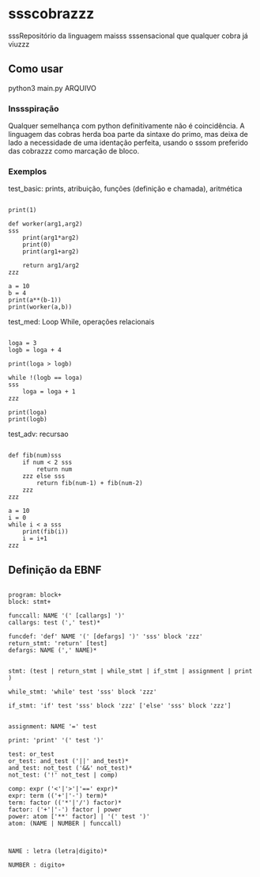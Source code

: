 # ssscobrazzz

sssRepositório da linguagem maisss sssensacional que 
qualquer cobra já viuzzz


## Como usar

python3 main.py ARQUIVO

### Inssspiração

Qualquer semelhança com python definitivamente não é coincidência. A linguagem das cobras herda boa parte da sintaxe do primo, mas deixa de lado a necessidade de uma identação perfeita, usando o sssom preferido das cobrazzz como marcação de bloco. 

### Exemplos

test_basic: prints, atribuição, funções (definição e chamada), aritmética

``` 

print(1)

def worker(arg1,arg2)
sss
    print(arg1*arg2)
    print(0)
    print(arg1+arg2)
    
    return arg1/arg2
zzz

a = 10
b = 4
print(a**(b-1))
print(worker(a,b))

```



test_med: Loop While, operações relacionais

```

loga = 3
logb = loga + 4

print(loga > logb)

while !(logb == loga) 
sss
    loga = loga + 1
zzz

print(loga)
print(logb)

```


test_adv: recursao

```

def fib(num)sss
    if num < 2 sss
        return num
    zzz else sss
        return fib(num-1) + fib(num-2)
    zzz
zzz

a = 10
i = 0
while i < a sss
    print(fib(i))
    i = i+1
zzz 

``` 

## Definição da EBNF


```EBNF

program: block+
block: stmt+

funccall: NAME '(' [callargs] ')'
callargs: test (',' test)*

funcdef: 'def' NAME '(' [defargs] ')' 'sss' block 'zzz'
return_stmt: 'return' [test]
defargs: NAME (',' NAME)*


stmt: (test | return_stmt | while_stmt | if_stmt | assignment | print )

while_stmt: 'while' test 'sss' block 'zzz'

if_stmt: 'if' test 'sss' block 'zzz' ['else' 'sss' block 'zzz'] 


assignment: NAME '=' test

print: 'print' '(' test ')' 

test: or_test
or_test: and_test ('||' and_test)*
and_test: not_test ('&&' not_test)*
not_test: ('!' not_test | comp)

comp: expr ('<'|'>'|'==' expr)*
expr: term (('+'|'-') term)*
term: factor (('*'|'/') factor)*
factor: ('+'|'-') factor | power
power: atom ['**' factor] | '(' test ')'
atom: (NAME | NUMBER | funccall)



NAME : letra (letra|digito)*

NUMBER : digito+

``` 
